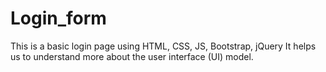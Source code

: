 # Login_form
This is a basic login page using HTML, CSS, JS, Bootstrap, jQuery
It helps us to understand more about the user interface (UI) model.
